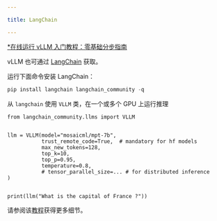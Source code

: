 ```yaml
---

title: LangChain

---
```



[*在线运行 vLLM 入门教程：零基础分步指南](https://openbayes.com/console/public/tutorials/rXxb5fZFr29?utm_source=vLLM-CNdoc&utm_medium=vLLM-CNdoc-V1&utm_campaign=vLLM-CNdoc-V1-25ap)


vLLM 也可通过 [LangChain](https://github.com/langchain-ai/langchain) 获取。


运行下面命令安装 LangChain：

```go
pip install langchain langchain_community -q
```


从 `langchain` 使用 `VLLM` 类，在一个或多个 GPU 上运行推理

```plain
from langchain_community.llms import VLLM


llm = VLLM(model="mosaicml/mpt-7b",
           trust_remote_code=True,  # mandatory for hf models
           max_new_tokens=128,
           top_k=10,
           top_p=0.95,
           temperature=0.8,
           # tensor_parallel_size=... # for distributed inference
)


print(llm("What is the capital of France ?"))
```


请参阅该[教程](https://python.langchain.com/docs/integrations/llms/vllm)获得更多细节。

